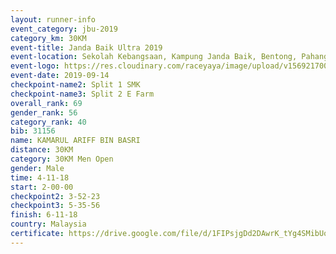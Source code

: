 ```yaml
---
layout: runner-info 
event_category: jbu-2019 
category_km: 30KM 
event-title: Janda Baik Ultra 2019  
event-location: Sekolah Kebangsaan, Kampung Janda Baik, Bentong, Pahang, Malaysia 
event-logo: https://res.cloudinary.com/raceyaya/image/upload/v1569217009/logo/janda-baik_vch1pc.jpg 
event-date: 2019-09-14 
checkpoint-name2: Split 1 SMK 
checkpoint-name3: Split 2 E Farm 
overall_rank: 69
gender_rank: 56
category_rank: 40
bib: 31156
name: KAMARUL ARIFF BIN BASRI
distance: 30KM
category: 30KM Men Open
gender: Male
time: 4-11-18
start: 2-00-00
checkpoint2: 3-52-23
checkpoint3: 5-35-56
finish: 6-11-18
country: Malaysia
certificate: https://drive.google.com/file/d/1FIPsjgDd2DAwrK_tYg4SMibUo15EMiwz/view?usp=sharing
---
```

